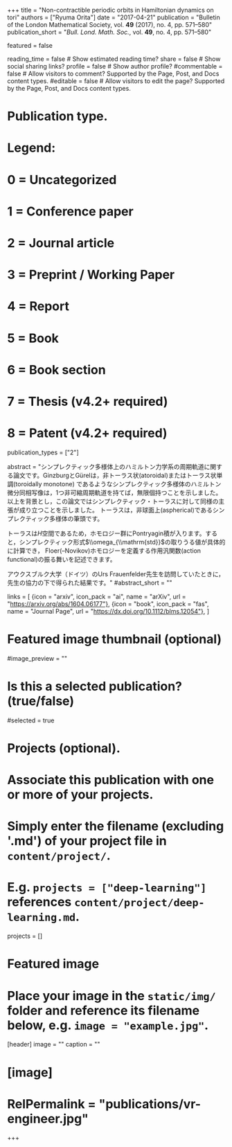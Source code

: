 +++
title = "Non-contractible periodic orbits in Hamiltonian dynamics on tori"
authors = ["Ryuma Orita"]
date = "2017-04-21"
publication = "Bulletin of the London Mathematical Society, vol. **49** (2017), no. 4, pp. 571–580"
publication_short = "*Bull. Lond. Math. Soc.*, vol. **49**, no. 4, pp. 571–580"

featured = false

reading_time = false  # Show estimated reading time?
share = false  # Show social sharing links?
profile = false  # Show author profile?
#commentable = false  # Allow visitors to comment? Supported by the Page, Post, and Docs content types.
#editable = false  # Allow visitors to edit the page? Supported by the Page, Post, and Docs content types.

# Publication type.
# Legend:
# 0 = Uncategorized
# 1 = Conference paper
# 2 = Journal article
# 3 = Preprint / Working Paper
# 4 = Report
# 5 = Book
# 6 = Book section
# 7 = Thesis (v4.2+ required)
# 8 = Patent (v4.2+ required)
publication_types = ["2"]

abstract = "シンプレクティック多様体上のハミルトン力学系の周期軌道に関する論文です。GinzburgとGürelは，非トーラス状(atoroidal)またはトーラス状単調(toroidally monotone)
であるようなシンプレクティック多様体のハミルトン微分同相写像は，1つ非可縮周期軌道を持てば，無限個持つことを示しました。
以上を背景とし，この論文ではシンプレクティック・トーラスに対して同様の主張が成り立つことを示しました。
トーラスは，非球面上(aspherical)であるシンプレクティック多様体の筆頭です。

トーラスは$H$空間であるため，ホモロジー群にPontryagin積が入ります。すると，シンプレクティック形式$\\omega_{\\mathrm{std}}$の取りうる値が具体的に計算でき，
Floer(–Novikov)ホモロジーを定義する作用汎関数(action functional)の振る舞いを記述できます。

アウクスブルク大学（ドイツ）のUrs Frauenfelder先生を訪問していたときに，先生の協力の下で得られた結果です。"
#abstract_short = ""

links = [
  {icon = "arxiv", icon_pack = "ai", name = "arXiv", url = "https://arxiv.org/abs/1604.06177"},
  {icon = "book", icon_pack = "fas", name = "Journal Page", url = "https://dx.doi.org/10.1112/blms.12054"},
  ]

# Featured image thumbnail (optional)
#image_preview = ""

# Is this a selected publication? (true/false)
#selected = true

# Projects (optional).
#   Associate this publication with one or more of your projects.
#   Simply enter the filename (excluding '.md') of your project file in `content/project/`.
#   E.g. `projects = ["deep-learning"]` references `content/project/deep-learning.md`.
projects = []

# Featured image
# Place your image in the `static/img/` folder and reference its filename below, e.g. `image = "example.jpg"`.
[header]
image = ""
caption = ""

# [image]
# RelPermalink = "publications/vr-engineer.jpg"
+++
